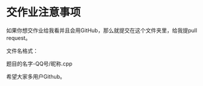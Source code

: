 # 交作业注意事项

如果你想交作业给我看并且会用GitHub，那么就提交在这个文件夹里，给我提pull request。

文件名格式：

题目的名字-QQ号/昵称.cpp

希望大家多用户Github。
